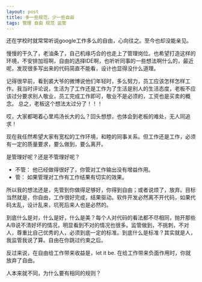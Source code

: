 ```yaml
---
layout: post
title: 多一些规范，少一些自由
tags: 管理 自由 规范 监管
---
```


还在学校时就常常听说google工作多么的自由，心向往之。至今也却没能亲见。

慢慢的干久了，老油条了，自己机缘巧合的也走上了管理岗位。也希望打造这样的环境，不安排加班啊，自由的选择IDE啊，也听听同事的一些想法啊什么的，最近呢，发现很多写出来的代码简直不能看，设计也显得没什么道理。

记得很早前，看到裘大爷的微博说他们年轻时，多么努力，员工应该怎样怎样工作。我当时评论说，生活为了工作还是工作为了生活是别人的生活态度，老板不应该过分要求别人敬业，员工完成工作即可，敬业不是必须的，工资也是买卖的概念。 总之，老板这个想法太过分了！！！

哎，大家都喝着心里鸡汤长大的么？回头想想，也体会到老板的难处，无人同追求！

现在我任然希望大家有宽松的工作环境，和睦的同事关系。但工作还是工作，必须有一定的质量要求，要么做到，要么离开。

是管理好呢？还是不管理好呢？

- 不管： 他已经做得很好了，你管对工作输出没有增益作用。
- 管： 如果管理对工作有工作结果有切实的效果。

所以我的想法还是，先管到你做得足够好，你得到自由；或者说烦了，放弃。目标当然就是，你自由，工作很好完成，结果驱动。软件开发必然离不开代码，如果代码太乱，设计乱来，坑死后来人也是必然的。

到底什么是对，什么是好，什么是美？每个人对代码的看法都不尽相同，抛开那些A/B说不清好坏的情况，明显看到不对的情况也很多。监管做到，不挑刺，不对人，尊重比自己优秀的人，必须到底一定的标准。到底什么是标准？其实就是人，我监管我说了算。自由在你跳过约束之后。

反过来说，在自由给工作带来收益是，let it be. 在给工作带来负面作用时，你就放弃了自由。

人本来就不同，为什么要有相同的规则？
